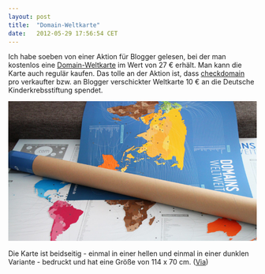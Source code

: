 ```yaml
---
layout: post
title:  "Domain-Weltkarte"
date:   2012-05-29 17:56:54 CET
---
```


Ich habe soeben von einer Aktion für Blogger gelesen, bei der man kostenlos eine [Domain-Weltkarte] im Wert von 27 € erhält. Man kann die Karte auch regulär kaufen. Das tolle an der Aktion ist, dass [checkdomain] pro verkaufter bzw. an Blogger verschickter Weltkarte 10 € an die Deutsche Kinderkrebsstiftung spendet.

![Domain-Weltkarte][Bild-Domain-Weltkarte]

Die Karte ist beidseitig - einmal in einer hellen und einmal in einer dunklen Variante - bedruckt und hat eine Größe von 114 x 70 cm. ([Via])

[Domain-Weltkarte]: https://www.checkdomain.de/domain-weltkarte/
[checkdomain]: https://www.checkdomain.de
[Via]: http://blogeum.de/2013/04/kostenlose-domain-weltkarte-fuer-blogger-inkl-spende-fuer-den-guten-zweck
[Bild-Domain-Weltkarte]: /images/2013-05-29-Domain-Weltkarte.jpg

